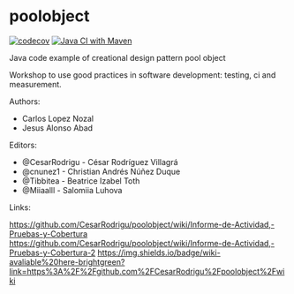 poolobject
==========
[![codecov](https://codecov.io/gh/CesarRodrigu/poolobject/graph/badge.svg?token=V19DNXQV64)](https://codecov.io/gh/CesarRodrigu/poolobject)
[![Java CI with Maven](https://github.com/CesarRodrigu/poolobject/actions/workflows/Java17CImaven.yml/badge.svg)](https://github.com/CesarRodrigu/poolobject/actions/workflows/Java17CImaven.yml)

Java code example of creational design pattern pool object

Workshop to use good practices in software development: testing, ci and measurement.

Authors:

- Carlos Lopez Nozal
- Jesus Alonso Abad

Editors:
- @CesarRodrigu - César Rodríguez Villagrá
- @cnunez1 - Christian Andrés Núñez Duque
- @Tibbitea - Beatrice Izabel Toth
- @Miiaalll - Salomiia Luhova

Links:

https://github.com/CesarRodrigu/poolobject/wiki/Informe-de-Actividad,-Pruebas-y-Cobertura 
https://github.com/CesarRodrigu/poolobject/wiki/Informe-de-Actividad,-Pruebas-y-Cobertura-2
https://img.shields.io/badge/wiki-avaliable%20here-brightgreen?link=https%3A%2F%2Fgithub.com%2FCesarRodrigu%2Fpoolobject%2Fwiki
